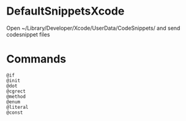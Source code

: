 # DefaultSnippetsXcode
Open ~/Library/Developer/Xcode/UserData/CodeSnippets/ and send codesnippet files

# Commands
```
@if
@init
@dot
@cgrect
@method
@enum
@literal
@const
```
